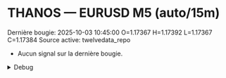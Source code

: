 # THANOS — EURUSD M5 (auto/15m)
Dernière bougie: 2025-10-03 10:45:00  O=1.17367  H=1.17392  L=1.17367  C=1.17384
Source active: twelvedata_repo

- Aucun signal sur la dernière bougie.

<details><summary>Debug</summary>

- TD_API_KEY manquant.

</details>